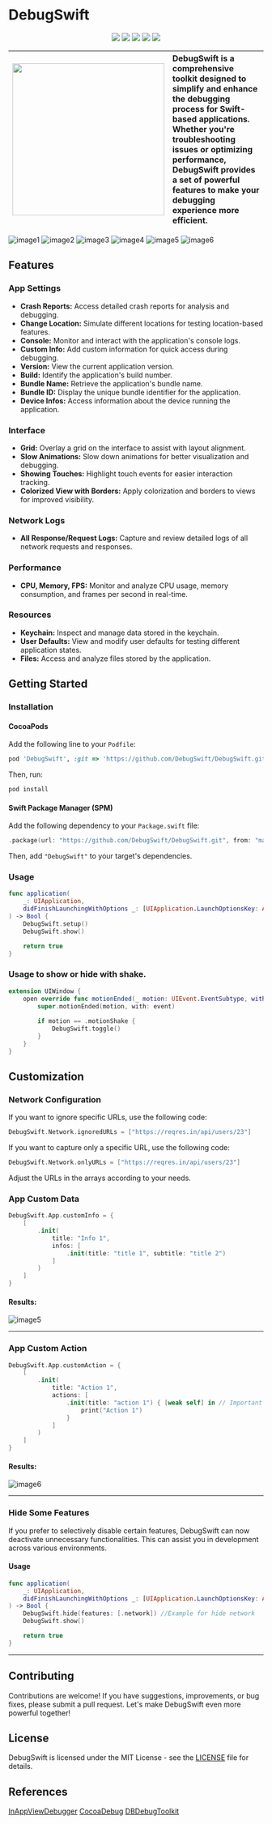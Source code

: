 # DebugSwift

<p align="center">
<img src="https://img.shields.io/github/v/release/DebugSwift/DebugSwift?style=flat&label=CocoaPods"/>
<img src="https://img.shields.io/github/v/release/DebugSwift/DebugSwift?style=flat&label=Swift%20Package%20Index&color=red"/>
<img src="https://img.shields.io/github/license/DebugSwift/DebugSwift?style=flat"/>
<img src="https://img.shields.io/endpoint?url=https%3A%2F%2Fswiftpackageindex.com%2Fapi%2Fpackages%2FDebugSwift%2FDebugSwift%2Fbadge%3Ftype%3Dplatforms"/>
<img src="https://img.shields.io/endpoint?url=https%3A%2F%2Fswiftpackageindex.com%2Fapi%2Fpackages%2FDebugSwift%2FDebugSwift%2Fbadge%3Ftype%3Dswift-versions"/>
</p>

| <img width="300" src="https://github.com/DebugSwift/DebugSwift/assets/31082311/3d219290-ba08-441a-a4c7-060f946683c2"> | <div align="left" >DebugSwift is a comprehensive toolkit designed to simplify and enhance the debugging process for Swift-based applications. Whether you're troubleshooting issues or optimizing performance, DebugSwift provides a set of powerful features to make your debugging experience more efficient.</div> |
|---|---|

![image1](https://github.com/DebugSwift/DebugSwift/assets/31082311/03d0e0d0-d2ab-4fc2-8d47-e7089fffc2f6)
![image2](https://github.com/DebugSwift/DebugSwift/assets/31082311/994e75c9-948e-486b-9522-4e2a9779de4e)
![image3](https://github.com/DebugSwift/DebugSwift/assets/31082311/0aebb4ce-3e0c-4eea-b2a4-4516d916228e)
![image4](https://github.com/DebugSwift/DebugSwift/assets/31082311/fecff545-405b-493f-99f8-3ed65d453227)
![image5](https://github.com/DebugSwift/DebugSwift/assets/31082311/7e558c50-6634-4e26-9788-b1b355f121f4)
![image6](https://github.com/DebugSwift/DebugSwift/assets/31082311/d0512b4e-afbd-427f-b8e0-f125afb92416)

## Features

### App Settings

- **Crash Reports:** Access detailed crash reports for analysis and debugging.
- **Change Location:** Simulate different locations for testing location-based features.
- **Console:** Monitor and interact with the application's console logs.
- **Custom Info:** Add custom information for quick access during debugging.
- **Version:** View the current application version.
- **Build:** Identify the application's build number.
- **Bundle Name:** Retrieve the application's bundle name.
- **Bundle ID:** Display the unique bundle identifier for the application.
- **Device Infos:** Access information about the device running the application.

### Interface

- **Grid:** Overlay a grid on the interface to assist with layout alignment.
- **Slow Animations:** Slow down animations for better visualization and debugging.
- **Showing Touches:** Highlight touch events for easier interaction tracking.
- **Colorized View with Borders:** Apply colorization and borders to views for improved visibility.

### Network Logs

- **All Response/Request Logs:** Capture and review detailed logs of all network requests and responses.

### Performance

- **CPU, Memory, FPS:** Monitor and analyze CPU usage, memory consumption, and frames per second in real-time.

### Resources

- **Keychain:** Inspect and manage data stored in the keychain.
- **User Defaults:** View and modify user defaults for testing different application states.
- **Files:** Access and analyze files stored by the application.

## Getting Started

### Installation

#### CocoaPods

Add the following line to your `Podfile`:

```ruby
pod 'DebugSwift', :git => 'https://github.com/DebugSwift/DebugSwift.git', :branch => 'main'
```

Then, run:

```bash
pod install
```

#### Swift Package Manager (SPM)

Add the following dependency to your `Package.swift` file:

```swift
.package(url: "https://github.com/DebugSwift/DebugSwift.git", from: "main")
```

Then, add `"DebugSwift"` to your target's dependencies.

### Usage

```swift
func application(
    _: UIApplication,
    didFinishLaunchingWithOptions _: [UIApplication.LaunchOptionsKey: Any]?
) -> Bool {
    DebugSwift.setup()
    DebugSwift.show()

    return true
}
```

### Usage to show or hide with shake.
```swift
extension UIWindow {
    open override func motionEnded(_ motion: UIEvent.EventSubtype, with event: UIEvent?) {
        super.motionEnded(motion, with: event)
        
        if motion == .motionShake {
            DebugSwift.toggle()
        }
    }
}
```

## Customization

### Network Configuration

If you want to ignore specific URLs, use the following code:

```swift
DebugSwift.Network.ignoredURLs = ["https://reqres.in/api/users/23"]
```

If you want to capture only a specific URL, use the following code:

```swift
DebugSwift.Network.onlyURLs = ["https://reqres.in/api/users/23"]
```

Adjust the URLs in the arrays according to your needs.

### App Custom Data

```swift
DebugSwift.App.customInfo = {
    [
        .init(
            title: "Info 1",
            infos: [
                .init(title: "title 1", subtitle: "title 2")
            ]
        )
    ]
}
```
#### Results:
![image5](https://github.com/DebugSwift/DebugSwift/assets/31082311/2a38e758-1418-4f14-805f-432d124ad071)

---

### App Custom Action

```swift
DebugSwift.App.customAction = {
    [
        .init(
            title: "Action 1",
            actions: [
                .init(title: "action 1") { [weak self] in // Important if use self
                    print("Action 1")
                }
            ]
        )
    ]
}
```
#### Results:
![image6](https://github.com/DebugSwift/DebugSwift/assets/31082311/f9c23835-e17e-49a8-b971-4b9880403b15)

---
### Hide Some Features
If you prefer to selectively disable certain features, DebugSwift can now deactivate unnecessary functionalities. This can assist you in development across various environments.

#### Usage

```swift
func application(
    _: UIApplication,
    didFinishLaunchingWithOptions _: [UIApplication.LaunchOptionsKey: Any]?
) -> Bool {
    DebugSwift.hide(features: [.network]) //Example for hide network
    DebugSwift.show()

    return true
}
```

---

## Contributing

Contributions are welcome! If you have suggestions, improvements, or bug fixes, please submit a pull request. Let's make DebugSwift even more powerful together!

## License

DebugSwift is licensed under the MIT License - see the [LICENSE](LICENSE) file for details.

## References

[InAppViewDebugger](https://github.com/indragiek/InAppViewDebugger)
[CocoaDebug](https://github.com/CocoaDebug/CocoaDebug)
[DBDebugToolkit](https://github.com/dbukowski/DBDebugToolkit)
